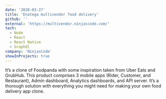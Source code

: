 ```yaml
---
date: '2020-03-27'
title: 'Enatega multivendor food delivery'
github: ''
external: 'https://multivendor.ninjascode.com/'
tech:
  - Node
  - React
  - React Native
  - GraphQl
company: 'NinjasCode'
showInProjects: true
---
```


It’s a clone of Foodpanda with some inspiration taken from Uber Eats and GrubHub. This product comprises 3 mobile apps (Rider, Customer, and Restaurant), Admin dashboard, Analytics dashboards, and API server. It’s a thorough solution with everything you might need for making your own food delivery app clone.
